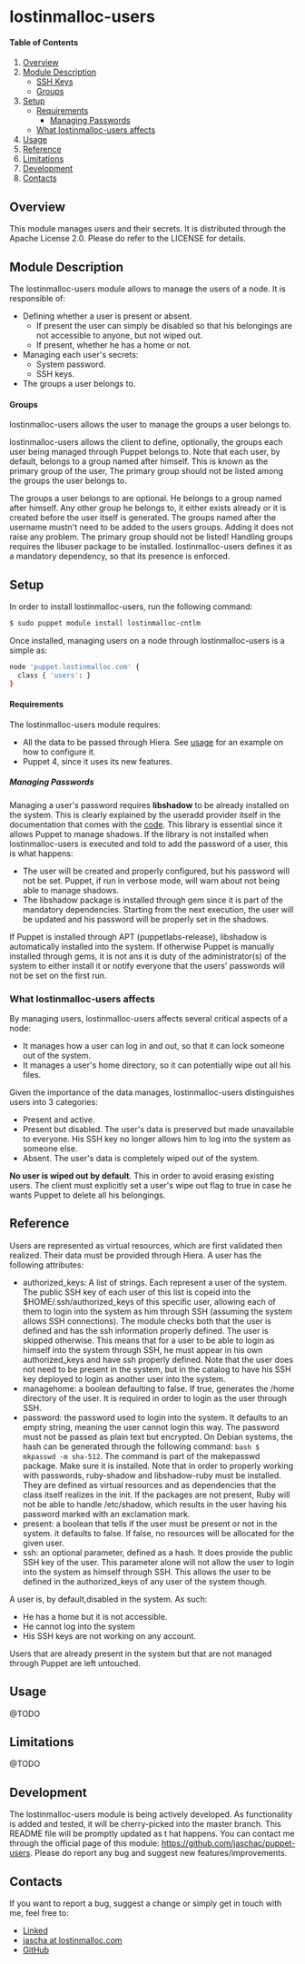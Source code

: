 # lostinmalloc-users
#### Table of Contents
1. [Overview](#overview)
2. [Module Description](#module-description)
    * [SSH Keys](#ssh-keys)
    * [Groups](#groups)
3. [Setup](#setup)
    * [Requirements](#requirements)
        * [Managing Passwords](#managing-passwords)
    * [What lostinmalloc-users affects](#what-lostinmalloc-users-affects)
4. [Usage](#usage)
5. [Reference](#reference)
5. [Limitations](#limitations)
6. [Development](#development)
7. [Contacts](#contacts)

## Overview
This module manages users and their secrets. It is distributed through the Apache License 2.0. Please do refer to the LICENSE for details.

## Module Description
The lostinmalloc-users module allows to manage the users of a node. It is responsible of:

 * Defining whether a user is present or absent.
    * If present the user can simply be disabled so that his belongings are not accessible to anyone, but not wiped out.
    * If present, whether he has a home or not.
 * Managing each user's secrets:
    * System password.
    * SSH keys.
 * The groups a user belongs to. 

#### Groups
lostinmalloc-users allows the user to manage the groups a user belongs to.

lostinmalloc-users allows the client to define, optionally, the groups each user being managed through Puppet belongs to. Note that each user, by default, belongs to a group named after himself. This is known as the primary group of the user, The primary group should not be listed among the groups the user belongs to.

The groups a user belongs to are optional. He belongs to a group named after himself. Any other group he belongs to, it either exists already or it is created before the user itself is generated. The groups named after the username mustn't need to be added to the users groups. Adding it does not raise any problem. The primary group should not be listed! Handling groups requires the libuser package to be installed. lostinmalloc-users defines it as a mandatory dependency, so that its presence is enforced.

## Setup
In order to install lostinmalloc-users, run the following command:
```bash
$ sudo puppet module install lostinmalloc-cntlm
```
Once installed, managing users on a node through lostinmalloc-users is a simple as:
```bash
node 'puppet.lostinmalloc.com' {
  class { 'users': }
}
```

#### Requirements
The lostinmalloc-users module requires:

 * All the data to be passed through Hiera. See [usage](#usage) for an example on how to configure it.
 * Puppet 4, since it uses its new features.

##### Managing Passwords
Managing a user's password requires **libshadow** to be already installed on the system. This is clearly explained by the useradd provider itself in the documentation that comes with the [code](https://github.com/puppetlabs/puppet/blob/master/lib/puppet/provider/user/useradd.rb). This library is essential since it allows Puppet to manage shadows. If the library is not installed when lostinmalloc-users is executed and told to add the password of a user, this is what happens:

 * The user will be created and properly configured, but his password will not be set. Puppet, if run in verbose mode, will warn about not being able to manage shadows.
 * The libshadow package is installed through gem since it is part of the mandatory dependencies. Starting from the next execution, the user will be updated and his password will be properly set in the shadows.

If Puppet is installed through APT (puppetlabs-release), libshadow is automatically installed into the system. If otherwise Puppet is manually installed through gems, it is not ans it is duty of the administrator(s) of the system to either install it or notify everyone that the users' passwords will not be set on the first run.

### What lostinmalloc-users affects
By managing users, lostinmalloc-users affects several critical aspects of a node:

* It manages how a user can log in and out, so that it can lock someone out of the system.
* It manages a user's home directory, so it can potentially wipe out all his files.

Given the importance of the data manages, lostinmalloc-users distinguishes users into 3 categories:

 * Present and active.
 * Present but disabled. The user's data is preserved but made unavailable to everyone. His SSH key no longer allows him to log into the system as someone else.
 * Absent. The user's data is completely wiped out of the system.

**No user is wiped out by default**. This in order to avoid erasing existing users. The client must explicitly set a user's wipe out flag to true in case he wants Puppet to delete all his belongings.

## Reference
Users are represented as virtual resources, which are first validated then realized. Their data must be provided through Hiera. A user has the following attributes:

 * authorized_keys: A list of strings. Each represent a user of the system. The public SSH key of each user of this list is copeid into the $HOME/.ssh/authorized_keys of this specific user, allowing each of them to login into the system as him through SSH (assuming the system allows SSH connections). The module checks both that the user is defined and has the ssh information properly defined. The user is skipped otherwise. This means that for a user to be able to login as himself into the system through SSH, he must appear in his own authorized_keys and have ssh properly defined. Note that the user does not need to be present in the system, but in the catalog to have his SSH key deployed to login as another user into the system.
 * managehome: a boolean defaulting to false. If true, generates the /home directory of the user. It is required in order to login as the user through SSH.
 * password: the password used to login into the system. It defaults to an empty string, meaning the user cannot login this way. The password must not be passed as plain text but encrypted. On Debian systems, the hash can be generated through the following command: ```bash $  mkpasswd -m sha-512```. The command is part of the makepasswd package. Make sure it is installed. Note that in order to properly working with passwords, ruby-shadow and libshadow-ruby must be installed. They are defined as virtual resources and as dependencies that the class itself realizes in the init. If the packages are not present, Ruby will not be able to handle /etc/shadow, which results in the user having his password marked with an exclamation mark.
 * present: a boolean that tells if the user must be present or not in the system. it defaults to false. If false, no resources will be allocated for the given user.
 * ssh: an optional parameter, defined as a hash. It does provide the public SSH key of the user. This parameter alone will not allow the user to login into the system as himself through SSH. This allows the user to be defined in the authorized_keys of any user of the system though.

A user is, by default,disabled in the system. As such:

 * He has a home but it is not accessible.
 * He cannot log into the system
 * His SSH keys are not working on any account.

Users that are already present in the system but that are not managed through Puppet are left untouched.

## Usage
@TODO

## Limitations
@TODO

## Development
The lostinmalloc-users module is being actively developed. As functionality is added and tested, it will be cherry-picked into the master branch. This README file will be promptly updated as t hat happens. You can contact me through the official page of this module: https://github.com/jaschac/puppet-users. Please do report any bug and suggest new features/improvements.

## Contacts
If you want to report a bug, suggest a change or simply get in touch with me, feel free to:

 - [Linked](https://es.linkedin.com/in/jaschacasadio)
 - [jascha at lostinmalloc.com](jascha@lostinmalloc.com)
 - [GitHub](https://github.com/jaschac)
